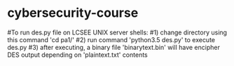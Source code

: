 # cybersecurity-course
#To run des.py file on LCSEE UNIX server shells:
#1) change directory using this command 'cd pa1/'
#2) run command 'python3.5 des.py' to execute des.py
#3) after executing, a binary file 'binarytext.bin' will have encipher DES output depending on 'plaintext.txt' contents

